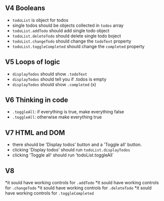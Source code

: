 ## V4 Booleans

* `todoList` is object for todos
* single todos should be objects collected in `todos` array
* `todoList.addTodo` should add single todo object
* `todoList.deleteTodo` should delete single todo boject
* `todoList.changeTodo` should change the `todoText` property
* `todoList.toggleCompleted` should change the `completed` property

## V5 Loops of logic
* `displayTodos` should show `.todoText`
* `displayTodos` should tell you if .todos is empty
* `displayTodos` should show `.completed`   (x)

## V6 Thinking in code
* `.toggleAll`: if everything is true, make everything false
* `.toggleAll`: otherwise make everything true

## V7 HTML and DOM
* there should be 'Display todos' button and a 'Toggle all' button.
* clicking 'Display todos' should run `todoList.displayTodos`
* clicking 'Toggle all' should run 'todoList.toggleAll`

## V8
*it sould have working controls for `.addTodo`
*it sould have working controls for `.changeTodo`
*it sould have working controls for `.deleteTodo`
*it sould have working controls for `.toggleCompleted`